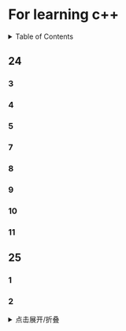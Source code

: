 # For learning c++
<details>
  <summary>Table of Contents</summary>
  
  -[25](#25)
  -[24](#24)
  -[Sort](#Sort)
  -[Search](#Search)

</details>

## 24

### 3
### 4
### 5
### 7
### 8
### 9
### 10
### 11

## 25
### 1
### 2
<details>
  <summary>点击展开/折叠</summary>
  
	2.
	2(2.
	3.
	3(2.
	3(3.
	3(4.
	3(5.
	3(6.
	4.
	4(2.
	4(3.
	4(4.
	5.
	5(2.
	5(3.
	5(4.
	5(5.
<details>
	
### 3
<details>
  <summary>点击展开/折叠</summary>
  
	1.完美转发
	1(2.可变参数
	1(3.时间操作
	2.系统时间
	2(2.计时器
	2(3.创建线程
	13.线程回收-join()
	14.线程回收-detach()
	14(2.线程-this_thread
<details>
	
## Search

## Sort
